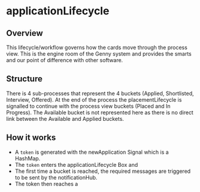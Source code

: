 # applicationLifecycle

## Overview
This lifecycle/workflow governs how the cards move through the process view. This is the engine room of the Genny system and provides the smarts and our point of difference with other software.

## Structure
There is 4 sub-processes that represent the 4 buckets (Applied, Shortlisted, Interview, Offered). At the end of the process the placementLifecycle is signalled to continue with the process view buckets (Placed and In Progress). The Available bucket is not represented here as there is no direct link between the Available and Applied buckets.

## How it works
* A `token` is generated with the newApplication Signal which is a HashMap.
* The `token` enters the applicationLifecycle Box and 
* The first time a bucket is reached, the required messages are triggered to be sent by the notificationHub.
* The token then reaches a 